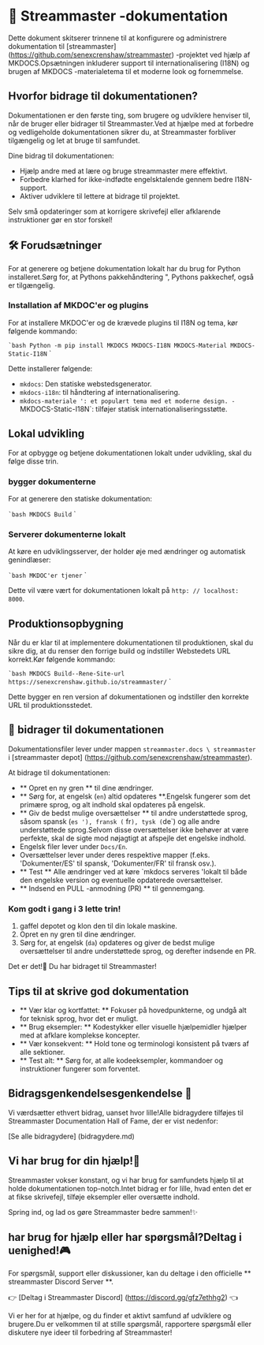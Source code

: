 # 📘 Streammaster -dokumentation

Dette dokument skitserer trinnene til at konfigurere og administrere dokumentation til [streammaster] (https://github.com/senexcrenshaw/streammaster) -projektet ved hjælp af MKDOCS.Opsætningen inkluderer support til internationalisering (I18N) og brugen af ​​MKDOCS -materialetema til et moderne look og fornemmelse.

## Hvorfor bidrage til dokumentationen?

Dokumentationen er den første ting, som brugere og udviklere henviser til, når de bruger eller bidrager til Streammaster.Ved at hjælpe med at forbedre og vedligeholde dokumentationen sikrer du, at Streammaster forbliver tilgængelig og let at bruge til samfundet.

Dine bidrag til dokumentationen:
- Hjælp andre med at lære og bruge streammaster mere effektivt.
- Forbedre klarhed for ikke-indfødte engelsktalende gennem bedre I18N-support.
- Aktiver udviklere til lettere at bidrage til projektet.

Selv små opdateringer som at korrigere skrivefejl eller afklarende instruktioner gør en stor forskel!

## 🛠 Forudsætninger

For at generere og betjene dokumentation lokalt har du brug for Python installeret.Sørg for, at Pythons pakkehåndtering ", Pythons pakkechef, også er tilgængelig.

### Installation af MKDOC'er og plugins

For at installere MKDOC'er og de krævede plugins til I18N og tema, kør følgende kommando:

`` `bash
Python -m pip install MKDOCS MKDOCS-I18N MKDOCS-Material MKDOCS-Static-I18N
`` `

Dette installerer følgende:

- `mkdocs`: Den statiske webstedsgenerator.
- `mkdocs-i18n`: til håndtering af internationalisering.
- `mkdocs-materiale ': et populært tema med et moderne design.
-`MKDOCS-Static-I18N`: tilføjer statisk internationaliseringsstøtte.

## Lokal udvikling

For at opbygge og betjene dokumentationen lokalt under udvikling, skal du følge disse trin.

### bygger dokumenterne

For at generere den statiske dokumentation:

`` `bash
MKDOCS Build
`` `

### Serverer dokumenterne lokalt

At køre en udviklingsserver, der holder øje med ændringer og automatisk genindlæser:

`` `bash
MKDOC'er tjener
`` `

Dette vil være vært for dokumentationen lokalt på `http: // localhost: 8000`.

## Produktionsopbygning

Når du er klar til at implementere dokumentationen til produktionen, skal du sikre dig, at du renser den forrige build og indstiller Webstedets URL korrekt.Kør følgende kommando:

`` `bash
MKDOCS Build--Rene-Site-url https://senexcrenshaw.github.io/streammaster/
`` `

Dette bygger en ren version af dokumentationen og indstiller den korrekte URL til produktionsstedet.

## 📝 bidrager til dokumentationen

Dokumentationsfiler lever under mappen `streammaster.docs \ streammaster` i [streammaster depot] (https://github.com/senexcrenshaw/streammaster).

At bidrage til dokumentationen:

- ** Opret en ny gren ** til dine ændringer.
- ** Sørg for, at engelsk (`en`) altid opdateres **.Engelsk fungerer som det primære sprog, og alt indhold skal opdateres på engelsk.
- ** Giv de bedst mulige oversættelser ** til andre understøttede sprog, såsom spansk (`es '), fransk (` fr`), tysk (`de`) og alle andre understøttede sprog.Selvom disse oversættelser ikke behøver at være perfekte, skal de sigte mod nøjagtigt at afspejle det engelske indhold.
- Engelsk filer lever under `Docs/En`.
- Oversættelser lever under deres respektive mapper (f.eks. 'Dokumenter/ES' til spansk, 'Dokumenter/FR' til fransk osv.).
- ** Test ** Alle ændringer ved at køre `mkdocs serveres 'lokalt til både den engelske version og eventuelle opdaterede oversættelser.
- ** Indsend en PULL -anmodning (PR) ** til gennemgang.

### Kom godt i gang i 3 lette trin!

1. gaffel depotet og klon den til din lokale maskine.
2. Opret en ny gren til dine ændringer.
3. Sørg for, at engelsk (`da`) opdateres og giver de bedst mulige oversættelser til andre understøttede sprog, og derefter indsende en PR.

Det er det!🎉 Du har bidraget til Streammaster!

## Tips til at skrive god dokumentation

- ** Vær klar og kortfattet: ** Fokuser på hovedpunkterne, og undgå alt for teknisk sprog, hvor det er muligt.
- ** Brug eksempler: ** Kodestykker eller visuelle hjælpemidler hjælper med at afklare komplekse koncepter.
- ** Vær konsekvent: ** Hold tone og terminologi konsistent på tværs af alle sektioner.
- ** Test alt: ** Sørg for, at alle kodeeksempler, kommandoer og instruktioner fungerer som forventet.

## Bidragsgenkendelsesgenkendelse 🌟

Vi værdsætter ethvert bidrag, uanset hvor lille!Alle bidragydere tilføjes til Streammaster Documentation Hall of Fame, der er vist nedenfor:

[Se alle bidragydere] (bidragydere.md)

## Vi har brug for din hjælp!🤝

Streammaster vokser konstant, og vi har brug for samfundets hjælp til at holde dokumentationen top-notch.Intet bidrag er for lille, hvad enten det er at fikse skrivefejl, tilføje eksempler eller oversætte indhold.

Spring ind, og lad os gøre Streammaster bedre sammen!✨

## har brug for hjælp eller har spørgsmål?Deltag i uenighed!🎮

For spørgsmål, support eller diskussioner, kan du deltage i den officielle ** streammaster Discord Server **.

👉 [Deltag i Streammaster Discord] (https://discord.gg/gfz7ethhg2) 👈

Vi er her for at hjælpe, og du finder et aktivt samfund af udviklere og brugere.Du er velkommen til at stille spørgsmål, rapportere spørgsmål eller diskutere nye ideer til forbedring af Streammaster!